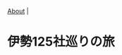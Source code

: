 <!DOCTYPE html><html><head><meta charSet="utf-8" class="next-head"/><link rel="preload" href="/_next/d0856b3e-131f-4ba1-8c45-6cedace7cb3b/page/post.js" as="script"/><link rel="preload" href="/_next/d0856b3e-131f-4ba1-8c45-6cedace7cb3b/page/_app.js" as="script"/><link rel="preload" href="/_next/d0856b3e-131f-4ba1-8c45-6cedace7cb3b/page/_error.js" as="script"/><link rel="preload" href="/_next/static/commons/main-4fd3a121c64608711d8c.js" as="script"/><meta charSet="utf-8"/><meta name="viewport" content="initial-scale=1.0, width=device-width"/><link rel="stylesheet" href="/_next/static/style.css"/></head><body><div id="__next"><main><a href="/about/">About</a> |<div><h1>伊勢125社巡りの旅</h1>
</div><script src="/static/undefined"></script></main></div><div id="__next-error"></div><script>
          __NEXT_DATA__ = {"props":{"pageProps":{"post":{"title":"第一話 三重県","date":20180721,"category":"自転車","bodyContent":"# 伊勢125社巡りの旅","bodyHtml":"\u003ch1\u003e伊勢125社巡りの旅\u003c/h1\u003e\n","preview":"伊勢125社巡りの旅","dir":"json","base":"sample1.json","ext":".json","sourceBase":"sample1.md","sourceExt":".md"}}},"page":"/post","pathname":"/post","query":{"path":"sample1.json"},"buildId":"d0856b3e-131f-4ba1-8c45-6cedace7cb3b","assetPrefix":"","nextExport":true,"err":null,"chunks":[]}
          module={}
          __NEXT_LOADED_PAGES__ = []
          __NEXT_LOADED_CHUNKS__ = []

          __NEXT_REGISTER_PAGE = function (route, fn) {
            __NEXT_LOADED_PAGES__.push({ route: route, fn: fn })
          }

          __NEXT_REGISTER_CHUNK = function (chunkName, fn) {
            __NEXT_LOADED_CHUNKS__.push({ chunkName: chunkName, fn: fn })
          }

          false
        </script><script async="" id="__NEXT_PAGE__/post" src="/_next/d0856b3e-131f-4ba1-8c45-6cedace7cb3b/page/post.js"></script><script async="" id="__NEXT_PAGE__/_app" src="/_next/d0856b3e-131f-4ba1-8c45-6cedace7cb3b/page/_app.js"></script><script async="" id="__NEXT_PAGE__/_error" src="/_next/d0856b3e-131f-4ba1-8c45-6cedace7cb3b/page/_error.js"></script><script src="/_next/static/commons/main-4fd3a121c64608711d8c.js" async=""></script></body></html>